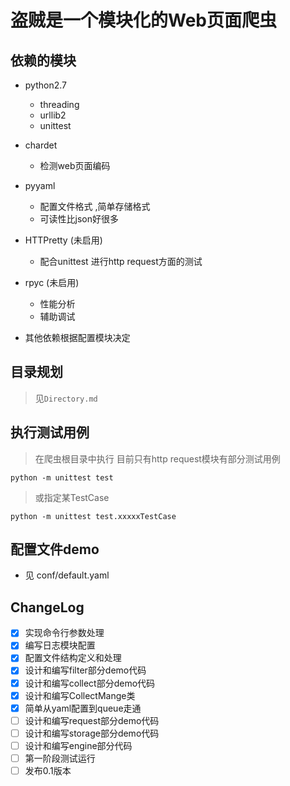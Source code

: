 盗贼是一个模块化的Web页面爬虫
=============================



依赖的模块
----------
* python2.7 

  * threading
  * urllib2
  * unittest

* chardet
  * 检测web页面编码

* pyyaml
  * 配置文件格式 ,简单存储格式
  * 可读性比json好很多

* HTTPretty (未启用)

  * 配合unittest 进行http request方面的测试

* rpyc (未启用)

  * 性能分析
  * 辅助调试


* 其他依赖根据配置模块决定

目录规划
--------

> 见``Directory.md`` 

执行测试用例
------------
> 在爬虫根目录中执行
> 目前只有http request模块有部分测试用例

``python -m unittest test``

> 或指定某TestCase

``python -m unittest test.xxxxxTestCase``

配置文件demo
------------
* 见 conf/default.yaml




ChangeLog
---------
* [X] 实现命令行参数处理
* [X] 编写日志模块配置
* [X] 配置文件结构定义和处理
* [X] 设计和编写filter部分demo代码
* [X] 设计和编写collect部分demo代码
* [X] 设计和编写CollectMange类
* [X] 简单从yaml配置到queue走通
* [ ] 设计和编写request部分demo代码
* [ ] 设计和编写storage部分demo代码
* [ ] 设计和编写engine部分代码
* [ ] 第一阶段测试运行
* [ ] 发布0.1版本
